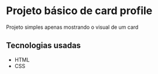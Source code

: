 # Projeto básico de card profile
Projeto simples apenas mostrando o visual de um card

## Tecnologias usadas
- HTML
- CSS